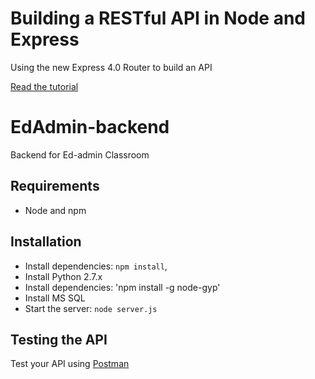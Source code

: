 # Building a RESTful API in Node and Express

Using the new Express 4.0 Router to build an API

[Read the tutorial](http://scotch.io/tutorials/javascript/build-a-restful-api-using-node-and-express-4)

# EdAdmin-backend

Backend for Ed-admin Classroom

## Requirements

- Node and npm

## Installation

- Install dependencies: `npm install`,
- Install Python 2.7.x
- Install dependencies: 'npm install -g node-gyp' 
- Install MS SQL
- Start the server: `node server.js`

## Testing the API
Test your API using [Postman](https://chrome.google.com/webstore/detail/postman-rest-client-packa/fhbjgbiflinjbdggehcddcbncdddomop)
